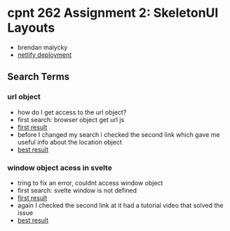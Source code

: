 # cpnt 262 Assignment 2: SkeletonUI Layouts
- brendan malycky
- [netlify deployment](https://singular-macaron-d42b1d.netlify.app/)
## Search Terms
### url object
- how do I get access to the url object?
- first search: browser object get url js
- [first result](https://www.freecodecamp.org/news/how-to-get-the-current-url-with-javascript/)
- before I changed my search i checked the second link which gave me useful info about the location object
- [best result](https://stackoverflow.com/questions/4178578/how-to-get-url-from-browser-address-bar)
### window object acess in svelte
- tring to fix an error, couldnt access window object
- first search: svelte window is not defined
- [first result](https://www.okupter.com/blog/sveltekit-window-is-not-defined)
- again I checked the second link at it had a tutorial video that solved the issue
- [best result](https://joyofcode.xyz/sveltekit-window-is-not-defined)
